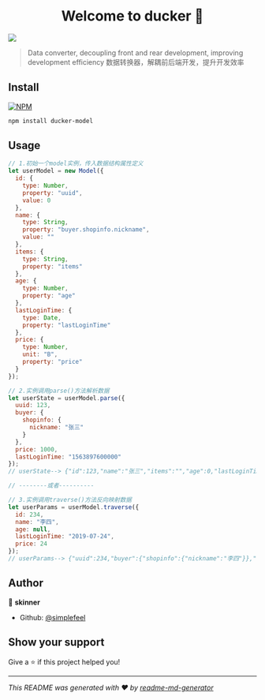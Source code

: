 <h1 align="center">Welcome to ducker 👋</h1>
<p>
  <img src="https://img.shields.io/badge/version-0.0.1-blue.svg?cacheSeconds=2592000" />
</p>

> Data converter, decoupling front and rear development, improving development efficiency 数据转换器，解耦前后端开发，提升开发效率

## Install
[![NPM](https://nodei.co/npm/ducker-model.png)](https://nodei.co/npm/ducker-model/)
```sh
npm install ducker-model
```

## Usage

```js
// 1.初始一个model实例，传入数据结构属性定义
let userModel = new Model({
  id: {
    type: Number,
    property: "uuid",
    value: 0
  },
  name: {
    type: String,
    property: "buyer.shopinfo.nickname",
    value: ""
  },
  items: {
    type: String,
    property: "items"
  },
  age: {
    type: Number,
    property: "age"
  },
  lastLoginTime: {
    type: Date,
    property: "lastLoginTime"
  },
  price: {
    type: Number,
    unit: "B",
    property: "price"
  }
});

// 2.实例调用parse()方法解析数据
let userState = userModel.parse({
  uuid: 123,
  buyer: {
    shopinfo: {
      nickname: "张三"
    }
  },
  price: 1000,
  lastLoginTime: "1563897600000"
});
// userState--> {"id":123,"name":"张三","items":"","age":0,"lastLoginTime":"2019-07-24","price":10}

// --------或者----------

// 3.实例调用traverse()方法反向映射数据
let userParams = userModel.traverse({
  id: 234,
  name: "李四",
  age: null,
  lastLoginTime: "2019-07-24",
  price: 24
});
// userParams--> {"uuid":234,"buyer":{"shopinfo":{"nickname":"李四"}},"lastLoginTime":1563897600000,"price":2400}
```

## Author

👤 **skinner**

- Github: [@simplefeel](https://github.com/simplefeel)

## Show your support

Give a ⭐️ if this project helped you!

---

_This README was generated with ❤️ by [readme-md-generator](https://github.com/kefranabg/readme-md-generator)_

